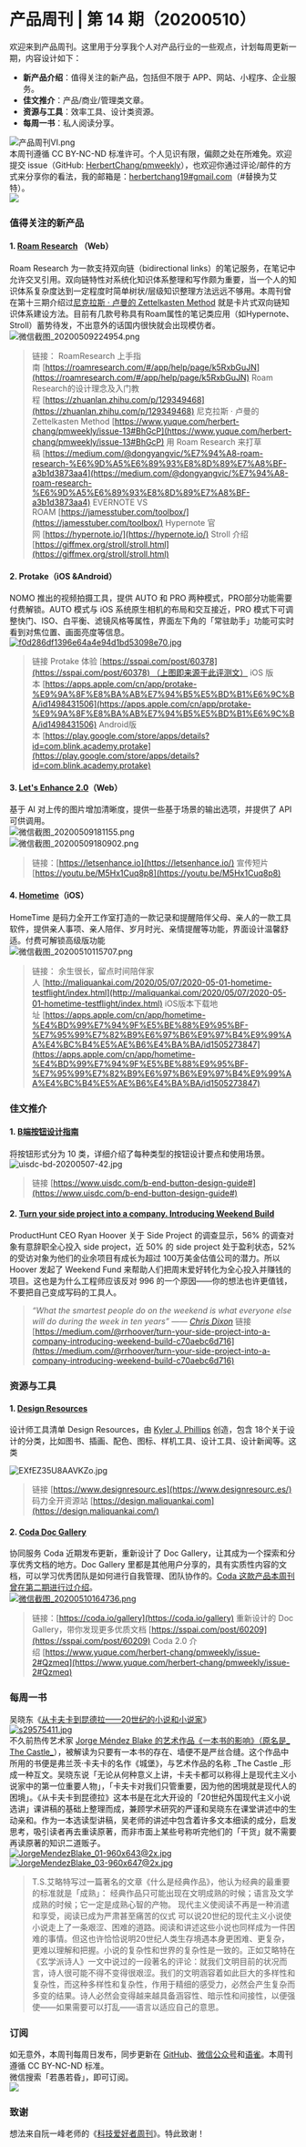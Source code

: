 # 产品周刊 | 第 14 期（20200510）

欢迎来到产品周刊。这里用于分享我个人对产品行业的一些观点，计划每周更新一期，内容设计如下：

- **新产品介绍**：值得关注的新产品，包括但不限于 APP、网站、小程序、企业服务。
- **佳文推介**：产品/商业/管理类文章。
- **资源与工具**：效率工具、设计类资源。
- **每周一书**：私人阅读分享。

![产品周刊VI.png](https://cdn.nlark.com/yuque/0/2020/png/535404/1589099738670-8f07e464-5b03-47c0-85af-e9640a362128.png#align=left&display=inline&height=720&margin=%5Bobject%20Object%5D&name=%E4%BA%A7%E5%93%81%E5%91%A8%E5%88%8AVI.png&originHeight=720&originWidth=1280&size=12588&status=done&style=none&width=1280)<br />本周刊遵循 CC BY-NC-ND 标准许可。个人见识有限，偏颇之处在所难免。欢迎提交 issue（GitHub: [HerbertChang/pmweekly](https://github.com/HerbertChang/pmweekly)），也欢迎你通过评论/邮件的方式来分享你的看法，我的邮箱是：[herbertchang19#gmail.com](mailto:herbertchang19@gmail.com)（#替换为艾特）。<br />![](https://cdn.nlark.com/yuque/0/2020/png/535404/1584802389942-996949c1-dc74-4e53-b3c0-9db2450c2145.png#align=left&display=inline&height=31&margin=%5Bobject%20Object%5D&originHeight=31&originWidth=88&status=done&style=none&width=88)<br />

<a name="c3Lqh"></a>
### 值得关注的新产品
<a name="lhS0J"></a>
#### 1. [Roam Research](http://www.roamresearch.com/) （Web）
Roam Research 为一款支持双向链（bidirectional links）的笔记服务，在笔记中允许交叉引用。双向链特性对系统化知识体系整理和写作颇为重要，当一个人的知识体系复杂度达到一定程度时简单树状/层级知识整理方法远远不够用。本周刊曾在第十三期介绍过[尼克拉斯 · 卢曼的 Zettelkasten Method](https://www.yuque.com/herbert-chang/pmweekly/issue-13#BhGcP) 就是卡片式双向链知识体系建设方法。目前有几款号称具有Roam属性的笔记类应用（如Hypernote、Stroll）蓄势待发，不出意外的话国内很快就会出现模仿者。<br />![微信截图_20200509224954.png](https://cdn.nlark.com/yuque/0/2020/png/535404/1589035819760-df816d06-c6ea-405d-a46e-69ac05d3a77b.png#align=left&display=inline&height=778&margin=%5Bobject%20Object%5D&name=%E5%BE%AE%E4%BF%A1%E6%88%AA%E5%9B%BE_20200509224954.png&originHeight=778&originWidth=1139&size=395483&status=done&style=none&width=1139)
> 链接：
> RoamResearch 上手指南 [https://roamresearch.com/#/app/help/page/k5RxbGuJN](https://roamresearch.com/#/app/help/page/k5RxbGuJN)
> Roam Research的设计理念及入门教程 [https://zhuanlan.zhihu.com/p/129349468](https://zhuanlan.zhihu.com/p/129349468)
> 尼克拉斯 · 卢曼的 Zettelkasten Method [https://www.yuque.com/herbert-chang/pmweekly/issue-13#BhGcP](https://www.yuque.com/herbert-chang/pmweekly/issue-13#BhGcP)
> 用 Roam Research 来打草稿 [https://medium.com/@dongyangvic/%E7%94%A8-roam-research-%E6%9D%A5%E6%89%93%E8%8D%89%E7%A8%BF-a3b1d3873aa4](https://medium.com/@dongyangvic/%E7%94%A8-roam-research-%E6%9D%A5%E6%89%93%E8%8D%89%E7%A8%BF-a3b1d3873aa4)
> EVERNOTE VS ROAM [https://jamesstuber.com/toolbox/](https://jamesstuber.com/toolbox/)
> Hypernote 官网 [https://hypernote.io/](https://hypernote.io/)
> Stroll 介绍[https://giffmex.org/stroll/stroll.html](https://giffmex.org/stroll/stroll.html)



<a name="bTpMN"></a>
#### 2. Protake（iOS &Android）
NOMO 推出的视频拍摄工具，提供 AUTO 和 PRO 两种模式，PRO部分功能需要付费解锁。AUTO 模式与 iOS 系统原生相机的布局和交互接近，PRO 模式下可调整快门、ISO、白平衡、滤镜风格等属性，界面左下角的「常驻助手」功能可实时看到对焦位置、画面亮度等信息。<br />[![f0d286df1396e64a4e94d1bd53098e70.jpg](https://cdn.nlark.com/yuque/0/2020/jpeg/535404/1589038192672-4770ca46-657d-47d6-ad3c-a21c666b8b19.jpeg#align=left&display=inline&height=689&margin=%5Bobject%20Object%5D&name=f0d286df1396e64a4e94d1bd53098e70.jpg&originHeight=1035&originWidth=1120&size=420869&status=done&style=none&width=746)](https://sspai.com/post/60378)
> 链接
> Protake 体验 [https://sspai.com/post/60378](https://sspai.com/post/60378) （上图即来源于此评测文）
> iOS 版本 [https://apps.apple.com/cn/app/protake-%E9%9A%8F%E8%BA%AB%E7%94%B5%E5%BD%B1%E6%9C%BA/id1498431506](https://apps.apple.com/cn/app/protake-%E9%9A%8F%E8%BA%AB%E7%94%B5%E5%BD%B1%E6%9C%BA/id1498431506)
> Android版本 [https://play.google.com/store/apps/details?id=com.blink.academy.protake](https://play.google.com/store/apps/details?id=com.blink.academy.protake)



<a name="BBxy7"></a>
#### 3. [Let's Enhance 2.0](https://letsenhance.io/)（Web）
基于 AI 对上传的图片增加清晰度，提供一些基于场景的输出选项，并提供了 API 可供调用。<br />![微信截图_20200509181155.png](https://cdn.nlark.com/yuque/0/2020/png/535404/1589019136733-f2bec4e8-5bec-4d6c-9b5d-437c67041c34.png#align=left&display=inline&height=670&margin=%5Bobject%20Object%5D&name=%E5%BE%AE%E4%BF%A1%E6%88%AA%E5%9B%BE_20200509181155.png&originHeight=798&originWidth=889&size=249741&status=done&style=none&width=746)<br />![微信截图_20200509180902.png](https://cdn.nlark.com/yuque/0/2020/png/535404/1589018974114-ae6eaf12-59a2-404e-a8c8-8d090584728c.png#align=left&display=inline&height=447&margin=%5Bobject%20Object%5D&name=%E5%BE%AE%E4%BF%A1%E6%88%AA%E5%9B%BE_20200509180902.png&originHeight=613&originWidth=1023&size=420361&status=done&style=none&width=746)
> 链接：[https://letsenhance.io](https://letsenhance.io/)
> 宣传短片 [https://youtu.be/M5Hx1Cuq8p8](https://youtu.be/M5Hx1Cuq8p8)



<a name="FGhv0"></a>
#### 4. [Hometime](https://www.maliquankai.com/2020/05/01/2020-05-01-hometime-testflight/)（iOS）
HomeTime 是码力全开工作室打造的一款记录和提醒陪伴父母、亲人的一款工具软件，提供亲人事项、亲人陪伴、岁月时光、亲情提醒等功能，界面设计温馨舒适。付费可解锁高级版功能<br />![微信截图_20200510115707.png](https://cdn.nlark.com/yuque/0/2020/png/535404/1589083060183-2142359e-da24-4070-bc12-d69997790ed1.png#align=left&display=inline&height=626&margin=%5Bobject%20Object%5D&name=%E5%BE%AE%E4%BF%A1%E6%88%AA%E5%9B%BE_20200510115707.png&originHeight=626&originWidth=1224&size=359126&status=done&style=none&width=1224)
> 链接：
> 余生很长，留点时间陪伴家人 [http://maliquankai.com/2020/05/07/2020-05-01-hometime-testflight/index.html](http://maliquankai.com/2020/05/07/2020-05-01-hometime-testflight/index.html)
> iOS版本下载地址 [https://apps.apple.com/cn/app/hometime-%E4%BD%99%E7%94%9F%E5%BE%88%E9%95%BF-%E7%95%99%E7%82%B9%E6%97%B6%E9%97%B4%E9%99%AA%E4%BC%B4%E5%AE%B6%E4%BA%BA/id1505273847](https://apps.apple.com/cn/app/hometime-%E4%BD%99%E7%94%9F%E5%BE%88%E9%95%BF-%E7%95%99%E7%82%B9%E6%97%B6%E9%97%B4%E9%99%AA%E4%BC%B4%E5%AE%B6%E4%BA%BA/id1505273847)



<a name="4GUbQ"></a>
### 佳文推介
<a name="BhGcP"></a>
#### 1. [B端按钮设计指南](https://www.uisdc.com/b-end-button-design-guide#) 
将按钮形式分为 10 类，详细介绍了每种类型的按钮设计要点和使用场景。<br />![uisdc-bd-20200507-42.jpg](https://cdn.nlark.com/yuque/0/2020/jpeg/535404/1589019413549-f028905d-7760-42e8-9e89-b69ff4fdff1c.jpeg#align=left&display=inline&height=608&margin=%5Bobject%20Object%5D&name=uisdc-bd-20200507-42.jpg&originHeight=608&originWidth=1080&size=73285&status=done&style=none&width=1080)<br />

> 链接 [https://www.uisdc.com/b-end-button-design-guide#](https://www.uisdc.com/b-end-button-design-guide#)



<a name="M9FMa"></a>
#### 2. [Turn your side project into a company. Introducing Weekend Build]()
ProductHunt CEO Ryan Hoover 关于 Side Project 的调查显示，56% 的调查对象有意辞职全心投入 side project，近 50% 的 side project 处于盈利状态，52%的受访对象为他们的业余项目有成长为超过 100万美金估值公司的潜力。所以 Hoover 发起了 Weekend Fund 来帮助人们把周末爱好转化为全心投入并赚钱的项目。这也是为什么工程师应该反对 996 的一个原因——你的想法也许更值钱，不要把自己变成写码的工具人。<br />

> _“What the smartest people do on the weekend is what everyone else will do during the week in ten years”_
> —— [_Chris Dixon_](http://cdixon.org/2013/03/03/what-the-smartest-people-do-on-the-weekend-is-what-everyone-else-will-do-during-the-week-in-ten-years/)
> 链接 
> [https://medium.com/@rrhoover/turn-your-side-project-into-a-company-introducing-weekend-build-c70aebc6d716](https://medium.com/@rrhoover/turn-your-side-project-into-a-company-introducing-weekend-build-c70aebc6d716)



<a name="LUn6i"></a>
### 资源与工具
<a name="IwROd"></a>
#### 1. [Design Resources](https://www.designresourc.es/)
设计师工具清单 Design Resources，由 [Kyler J. Phillips](https://twitter.com/kylerjphillips) 创造，包含 18个关于设计的分类，比如图书、插画、配色、图标、样机工具、设计工具、设计新闻等。这类

![EXfEZ35U8AAVKZo.jpg](https://cdn.nlark.com/yuque/0/2020/jpeg/535404/1589085390214-0fde5ad7-f52c-477e-9d8d-808bf93eec03.jpeg#align=left&display=inline&height=2100&margin=%5Bobject%20Object%5D&name=EXfEZ35U8AAVKZo.jpg&originHeight=2100&originWidth=3360&size=332772&status=done&style=none&width=3360)
> 链接 [https://www.designresourc.es](https://www.designresourc.es/)
> 码力全开资源站 [https://design.maliquankai.com](https://design.maliquankai.com/)



<a name="ZNgud"></a>
#### 2. [Coda Doc Gallery](https://coda.io/gallery)
协同服务 Coda 近期发布更新，重新设计了 Doc Gallery，让其成为一个探索和分享优秀文档的地方。Doc Gallery 里都是其他用户分享的，具有实质性内容的文档，可以学习优秀团队是如何进行自我管理、团队协作的。[Coda 这款产品本周刊曾在第二期进行过介绍](https://www.yuque.com/herbert-chang/pmweekly/issue-2#Qzmeq)。<br />[![微信截图_20200510164736.png](https://cdn.nlark.com/yuque/0/2020/png/535404/1589100530505-a0405a66-127f-43cf-b21b-999336743ea6.png#align=left&display=inline&height=348&margin=%5Bobject%20Object%5D&name=%E5%BE%AE%E4%BF%A1%E6%88%AA%E5%9B%BE_20200510164736.png&originHeight=886&originWidth=1897&size=640367&status=done&style=none&width=746)](https://coda.io/gallery)
> 链接：[https://coda.io/gallery](https://coda.io/gallery)
> 重新设计的 Doc Gallery，带你发现更多优质文档 [https://sspai.com/post/60209](https://sspai.com/post/60209)
> Coda 2.0 介绍 [https://www.yuque.com/herbert-chang/pmweekly/issue-2#Qzmeq](https://www.yuque.com/herbert-chang/pmweekly/issue-2#Qzmeq)



<a name="JXzW9"></a>
### 每周一书
吴晓东《[从卡夫卡到昆德拉——20世纪的小说和小说家](https://book.douban.com/subject/27156364/)》<br />[![s29575411.jpg](https://cdn.nlark.com/yuque/0/2020/jpeg/535404/1589098358449-6734da38-05e5-46ff-9ac6-1eb6fb9a0262.jpeg#align=left&display=inline&height=339&margin=%5Bobject%20Object%5D&name=s29575411.jpg&originHeight=1443&originWidth=1080&size=156805&status=done&style=none&width=254)](https://book.douban.com/subject/27156364/)<br />不久前热传艺术家 [Jorge Méndez Blake 的艺术作品《一本书的影响》（原名是_ The Castle_](https://www.thisiscolossal.com/2018/02/the-castle-by-jorge-mendez-blake/)），被解读为只要有一本书的存在、墙便不是严丝合缝。这个作品中所用的书便是弗兰茨·卡夫卡的名作《城堡》，与艺术作品的名称 _The Castle _形成一种互文。吴晓东说「无论从何种意义上讲，卡夫卡都可以称得上是现代主义小说家中的第一位重要人物」，「卡夫卡对我们只管重要，因为他的困境就是现代人的困境」。《从卡夫卡到昆德拉》这本书是在北大开设的「20世纪外国现代主义小说选讲」课讲稿的基础上整理而成，兼顾学术研究的严谨和吴晓东在课堂讲述中的生动亲和。作为一本选读型讲稿，吴老师的讲述中包含着许多文本细读的成分，启发思考，吸引读者再去重读原著，而非市面上某些号称听完他们的「干货」就不需要再读原著的知识二道贩子。<br />[![JorgeMendezBlake_01-960x643@2x.jpg](https://cdn.nlark.com/yuque/0/2020/jpeg/535404/1589098737071-cf75dd93-a57e-4f04-b527-4f74d3df1d6b.jpeg#align=left&display=inline&height=335&margin=%5Bobject%20Object%5D&name=JorgeMendezBlake_01-960x643%402x.jpg&originHeight=1286&originWidth=1920&size=461826&status=done&style=none&width=500)](https://www.thisiscolossal.com/2018/02/the-castle-by-jorge-mendez-blake/)[![JorgeMendezBlake_03-960x647@2x.jpg](https://cdn.nlark.com/yuque/0/2020/jpeg/535404/1589098738645-90f22203-5f5a-48e4-bc9f-bbc31ceb7890.jpeg#align=left&display=inline&height=337&margin=%5Bobject%20Object%5D&name=JorgeMendezBlake_03-960x647%402x.jpg&originHeight=1294&originWidth=1920&size=445663&status=done&style=none&width=500)](https://www.thisiscolossal.com/2018/02/the-castle-by-jorge-mendez-blake/)
> T.S.艾略特写过一篇著名的文章《什么是经典作品》，他认为经典的最重要的标准就是「成熟」： 经典作品只可能出现在文明成熟的时候；语言及文学成熟的时候；它一定是成熟心智的产物。
> 现代主义使阅读不再是一种消遣和享受，阅读已成为严肃甚至痛苦的仪式 可以说20世纪的现代主义小说使小说走上了一条艰涩、困难的道路。阅读和讲述这些小说也同样成为一件困难的事情。但这也许恰恰说明20世纪人类生存境遇本身更困难、更复杂，更难以理解和把握。小说的复杂性和世界的复杂性是一致的。正如艾略特在《玄学派诗人》一文中说过的一段著名的评论：就我们文明目前的状况而言，诗人很可能不得不变得很艰涩。我们的文明涵容着如此巨大的多样性和复杂性，而这种多样性和复杂性，作用于精细的感受力，必然会产生复杂而多变的结果。诗人必然会变得越来越具备涵容性、暗示性和间接性，以便强使——如果需要可以打乱——语言以适应自己的意思。



<a name="NPQi6"></a>
### 订阅
如无意外，本周刊每周日发布，同步更新在 [GitHub](https://github.com/HerbertChang/pmweekly)、[微信公众号](https://weixin.sogou.com/weixin?type=1&s_from=input&query=%E8%8B%A5%E6%84%9A%E8%8B%A5%E6%98%8F&ie=utf8&_sug_=y&_sug_type_=&w=01019900&sut=10610&sst0=1571666684054&lkt=0%2C0%2C0)和[语雀](https://yuque.com/herbert-chang/pmweekly/)。本周刊遵循 CC BY-NC-ND 标准。<br />微信搜索「若愚若昏」，即可订阅。<br />![](https://cdn.nlark.com/yuque/0/2019/jpeg/535404/1571989117002-cef6be63-7b29-4ac4-a35f-3b5a43e7ce88.jpeg#align=left&display=inline&height=200&margin=%5Bobject%20Object%5D&originHeight=258&originWidth=258&status=done&style=none&width=200)<br />

<a name="b4kSE"></a>
### 致谢
想法来自阮一峰老师的《[科技爱好者周刊](https://github.com/ruanyf/weekly)》。特此致谢！ 
